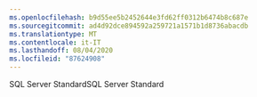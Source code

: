 ```yaml
---
ms.openlocfilehash: b9d55ee5b2452644e3fd62ff0312b6474b8c687e
ms.sourcegitcommit: ad4d92dce894592a259721a1571b1d8736abacdb
ms.translationtype: MT
ms.contentlocale: it-IT
ms.lasthandoff: 08/04/2020
ms.locfileid: "87624908"
---
```

<span data-ttu-id="ce007-101">SQL Server Standard</span><span class="sxs-lookup"><span data-stu-id="ce007-101">SQL Server Standard</span></span>
